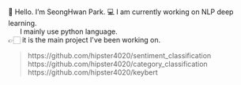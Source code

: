 👋 Hello. I’m SeongHwan Park.
💻 I am currently working on NLP deep learning.<br>
&nbsp;&nbsp;&nbsp;&nbsp;&nbsp;&nbsp;I mainly use python language.<br>
👉🏻 it is the main project I've been working on.
<blockquote>https://github.com/hipster4020/sentiment_classification<br>
https://github.com/hipster4020/category_classification<br>
https://github.com/hipster4020/keybert</blockquote>
